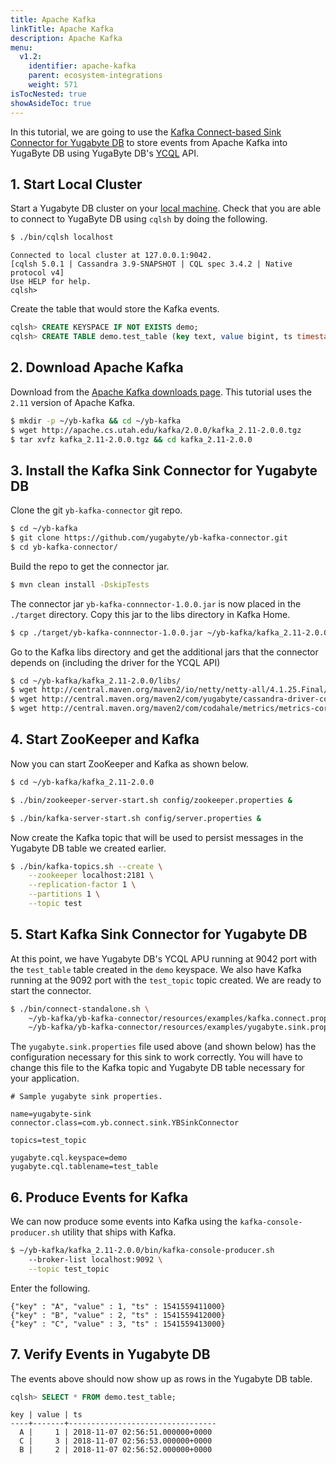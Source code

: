 ```yaml
---
title: Apache Kafka
linkTitle: Apache Kafka
description: Apache Kafka
menu:
  v1.2:
    identifier: apache-kafka
    parent: ecosystem-integrations
    weight: 571
isTocNested: true
showAsideToc: true
---
```


In this tutorial, we are going to use the [Kafka Connect-based Sink Connector for Yugabyte DB](https://github.com/yugabyte/yb-kafka-connector) to store events from Apache Kafka into YugaByte DB using YugaByte DB's [YCQL](../../../api/ycql) API.

## 1. Start Local Cluster

Start a Yugabyte DB cluster on your [local machine](../../../quick-start/install/). Check that you are able to connect to YugaByte DB using `cqlsh` by doing the following.

```sh
$ ./bin/cqlsh localhost
```

```
Connected to local cluster at 127.0.0.1:9042.
[cqlsh 5.0.1 | Cassandra 3.9-SNAPSHOT | CQL spec 3.4.2 | Native protocol v4]
Use HELP for help.
cqlsh> 
```

Create the table that would store the Kafka events.

```sql
cqlsh> CREATE KEYSPACE IF NOT EXISTS demo;
cqlsh> CREATE TABLE demo.test_table (key text, value bigint, ts timestamp, PRIMARY KEY (key));
```

## 2. Download Apache Kafka 

Download from the [Apache Kafka downloads page](https://kafka.apache.org/downloads). This tutorial uses the `2.11` version of Apache Kafka.

```sh
$ mkdir -p ~/yb-kafka && cd ~/yb-kafka
$ wget http://apache.cs.utah.edu/kafka/2.0.0/kafka_2.11-2.0.0.tgz
$ tar xvfz kafka_2.11-2.0.0.tgz && cd kafka_2.11-2.0.0
```

## 3. Install the Kafka Sink Connector for Yugabyte DB

Clone the git `yb-kafka-connector` git repo.

```sh
$ cd ~/yb-kafka
$ git clone https://github.com/yugabyte/yb-kafka-connector.git
$ cd yb-kafka-connector/
```

Build the repo to get the connector jar.

```sh
$ mvn clean install -DskipTests
```

The connector jar `yb-kafka-connnector-1.0.0.jar` is now placed in the `./target` directory. Copy this jar to the libs directory in Kafka Home.

```sh
$ cp ./target/yb-kafka-connnector-1.0.0.jar ~/yb-kafka/kafka_2.11-2.0.0/libs/
```

Go to the Kafka libs directory and get the additional jars that the connector depends on (including the driver for the YCQL API)

```sh
$ cd ~/yb-kafka/kafka_2.11-2.0.0/libs/
$ wget http://central.maven.org/maven2/io/netty/netty-all/4.1.25.Final/netty-all-4.1.25.Final.jar
$ wget http://central.maven.org/maven2/com/yugabyte/cassandra-driver-core/3.2.0-yb-18/cassandra-driver-core-3.2.0-yb-18.jar
$ wget http://central.maven.org/maven2/com/codahale/metrics/metrics-core/3.0.1/metrics-core-3.0.1.jar
```

## 4. Start ZooKeeper and Kafka

Now you can start ZooKeeper and Kafka as shown below.

```sh
$ cd ~/yb-kafka/kafka_2.11-2.0.0
```

```sh
$ ./bin/zookeeper-server-start.sh config/zookeeper.properties &
```

```sh
$ ./bin/kafka-server-start.sh config/server.properties &
```

Now create the Kafka topic that will be used to persist messages in the Yugabyte DB table we created earlier.

```sh
$ ./bin/kafka-topics.sh --create \
	--zookeeper localhost:2181 \
	--replication-factor 1 \
	--partitions 1 \
	--topic test
```

## 5. Start Kafka Sink Connector for Yugabyte DB

At this point, we have Yugabyte DB's YCQL APU running at 9042 port with the `test_table` table created in the `demo` keyspace. We also have Kafka running at the 9092 port with the `test_topic` topic created. We are ready to start the connector.

```sh
$ ./bin/connect-standalone.sh \
	~/yb-kafka/yb-kafka-connector/resources/examples/kafka.connect.properties \
	~/yb-kafka/yb-kafka-connector/resources/examples/yugabyte.sink.properties 
```

The `yugabyte.sink.properties` file used above (and shown below) has the configuration necessary for this sink to work correctly. You will have to change this file to the Kafka topic and Yugabyte DB table necessary for your application.

```
# Sample yugabyte sink properties.

name=yugabyte-sink
connector.class=com.yb.connect.sink.YBSinkConnector

topics=test_topic

yugabyte.cql.keyspace=demo
yugabyte.cql.tablename=test_table
```

## 6. Produce Events for Kafka

We can now produce some events into Kafka using the `kafka-console-producer.sh` utility that ships with Kafka.

```sh
$ ~/yb-kafka/kafka_2.11-2.0.0/bin/kafka-console-producer.sh 
	--broker-list localhost:9092 \
	--topic test_topic
```

Enter the following.

```
{"key" : "A", "value" : 1, "ts" : 1541559411000}
{"key" : "B", "value" : 2, "ts" : 1541559412000}
{"key" : "C", "value" : 3, "ts" : 1541559413000}
```

## 7. Verify Events in Yugabyte DB

The events above should now show up as rows in the Yugabyte DB table.

```sql
cqlsh> SELECT * FROM demo.test_table;
```

```
key | value | ts
----+-------+---------------------------------
  A |     1 | 2018-11-07 02:56:51.000000+0000
  C |     3 | 2018-11-07 02:56:53.000000+0000
  B |     2 | 2018-11-07 02:56:52.000000+0000
```
